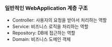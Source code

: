 ### 일반적인 WebApplication 계층 구조
- Controller: 사용자의 요청을 받아서 처리하는 역할
- Service: 비즈니스 로직을 처리하는 역할
- Repository: DB에 접근하는 역할
- Domain: 비즈니스 도메인 객체
